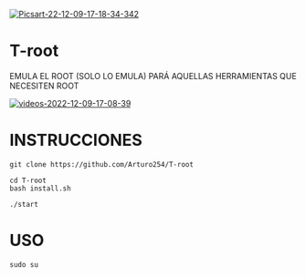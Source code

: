 <a href='https://postimages.org/' target='_blank'><img src='https://i.postimg.cc/6p8DZcNr/Picsart-22-12-09-17-18-34-342.jpg' border='0' alt='Picsart-22-12-09-17-18-34-342'/></a>

# T-root
EMULA EL ROOT (SOLO LO EMULA) PARÁ AQUELLAS HERRAMIENTAS QUE NECESITEN ROOT



<a href='https://postimages.org/' target='_blank'><img src='https://i.postimg.cc/J4hB8DbD/videos-2022-12-09-17-08-39.gif' border='0' alt='videos-2022-12-09-17-08-39'/></a>



# INSTRUCCIONES

```
git clone https://github.com/Arturo254/T-root

cd T-root
bash install.sh

./start
```

# USO
```
sudo su
```
